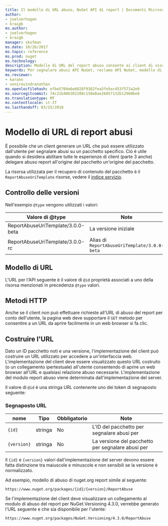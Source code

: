 ```yaml
---
title: Il modello di URL abuso, NuGet API di report | Documenti Microsoft
author:
- joelverhagen
- kraigb
ms.author:
- joelverhagen
- kraigb
manager: skofman
ms.date: 10/26/2017
ms.topic: reference
ms.prod: nuget
ms.technology: 
description: Modello di URL del report abuso consente ai client di visualizzare un collegamento nell'interfaccia utente di loro.
keywords: Per segnalare abusi API NuGet, reclamo API NuGet, modello di URL di report nuget.org
ms.reviewer:
- karann
- unniravindranathan
ms.openlocfilehash: efbe5704e6e6028f9382fea3fe5ec453f573a2e9
ms.sourcegitcommit: 74c21b406302288c158e8ae26057132b12960be8
ms.translationtype: MT
ms.contentlocale: it-IT
ms.lasthandoff: 03/15/2018
---
```

# <a name="report-abuse-url-template"></a>Modello di URL di report abusi

È possibile che un client generare un URL che può essere utilizzato dall'utente per segnalare abusi su un pacchetto specifico. Ciò è utile quando si desidera abilitare tutte le esperienze di client (parte 3 anche) delegare abuso report all'origine del pacchetto un'origine del pacchetto.

La risorsa utilizzata per il recupero di contenuto del pacchetto è il `ReportAbuseUriTemplate` risorse, vedere il [indice servizio](service-index.md).

## <a name="versioning"></a>Controllo delle versioni

Nell'esempio `@type` vengono utilizzati i valori:

Valore di @type                       | Note
--------------------------------- | -----
ReportAbuseUriTemplate/3.0.0-beta | La versione iniziale
ReportAbuseUriTemplate/3.0.0-rc   | Alias di `ReportAbuseUriTemplate/3.0.0-beta`

## <a name="url-template"></a>Modello di URL

L'URL per l'API seguente è il valore di `@id` proprietà associati a uno della risorsa menzionati in precedenza `@type` valori.

## <a name="http-methods"></a>Metodi HTTP

Anche se il client non può effettuare richieste all'URL di abuso del report per conto dell'utente, la pagina web deve supportare il `GET` metodo per consentire a un URL da aprire facilmente in un web browser si fa clic.

## <a name="construct-the-url"></a>Costruire l'URL

Dato un ID pacchetto noti e una versione, l'implementazione del client può costruire un URL utilizzato per accedere a un'interfaccia web. L'implementazione del client deve essere visualizzato questo URL costruito (o un collegamento ipertestuale) all'utente consentendo di aprire un web browser all'URL e qualsiasi relazione abuso necessarie. L'implementazione del modulo report abuso viene determinata dall'implementazione del server.

Il valore di `@id` è una stringa URL contenente uno dei token di segnaposto seguente:

### <a name="url-placeholders"></a>Segnaposto URL

nome        | Tipo    | Obbligatorio | Note
----------- | ------- | -------- | -----
`{id}`      | stringa  | No       | L'ID del pacchetto per segnalare abusi per
`{version}` | stringa  | No       | La versione del pacchetto per segnalare abusi per

Il `{id}` e `{version}` valori dall'implementazione del server devono essere fatta distinzione tra maiuscole e minuscole e non sensibili se la versione è normalizzato.

Ad esempio, modello di abuso di nuget.org report simile al seguente:

    https://www.nuget.org/packages/{id}/{version}/ReportAbuse

Se l'implementazione del client deve visualizzare un collegamento al modulo di abuso del report per NuGet.Versioning 4.3.0, verrebbe generato l'URL seguente e che sia disponibile per l'utente:

    https://www.nuget.org/packages/NuGet.Versioning/4.3.0/ReportAbuse
